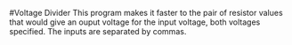 #Voltage Divider
This program makes it faster to the pair of resistor values that would give an ouput voltage for the input voltage, both voltages specified.
The inputs are separated by commas.
